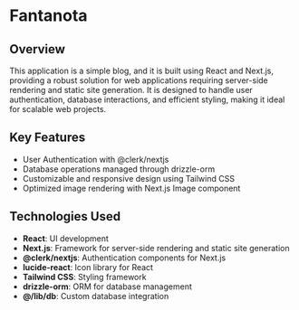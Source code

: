 # Fantanota

## Overview

This application is a simple blog, and it is built using React and Next.js, providing a robust solution for web applications requiring server-side rendering and static site generation. It is designed to handle user authentication, database interactions, and efficient styling, making it ideal for scalable web projects.

## Key Features

- User Authentication with @clerk/nextjs
- Database operations managed through drizzle-orm
- Customizable and responsive design using Tailwind CSS
- Optimized image rendering with Next.js Image component

## Technologies Used

- **React**: UI development
- **Next.js**: Framework for server-side rendering and static site generation
- **@clerk/nextjs**: Authentication components for Next.js
- **lucide-react**: Icon library for React
- **Tailwind CSS**: Styling framework
- **drizzle-orm**: ORM for database management
- **@/lib/db**: Custom database integration
